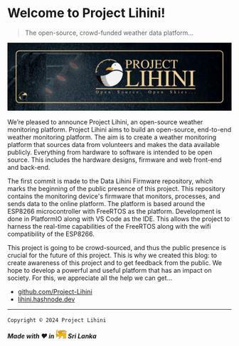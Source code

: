 # Welcome to Project Lihini!

> The open-source, crowd-funded weather data platform...

![Poster](../assets/poster.png)

We’re pleased to announce Project Lihini, an open-source weather monitoring platform. Project Lihini aims to build an open-source, end-to-end weather monitoring platform. The aim is to create a weather monitoring platform that sources data from volunteers and makes the data available publicly. Everything from hardware to software is intended to be open source. This includes the hardware designs, firmware and web front-end and back-end.

The first commit is made to the Data Lihini Firmware repository, which marks the beginning of the public presence of this project. This repository contains the monitoring device's firmware that monitors, processes, and sends data to the online platform. The platform is based around the ESP8266 microcontroller with FreeRTOS as the platform. Development is done in PlatformIO along with VS Code as the IDE. This allows the project to harness the real-time capabilities of the FreeRTOS along with the wifi compatibility of the ESP8266.

This project is going to be crowd-sourced, and thus the public presence is crucial for the future of this project. This is why we created this blog: to create awareness of this project and to get feedback from the public. We hope to develop a powerful and useful platform that has an impact on society. For this, we appreciate all the help we can get…

- [github.com/Project-Lihini](https://github.com/Project-Lihini)
- [lihini.hashnode.dev](https://lihini.hashnode.dev/)

---

`Copyright © 2024 Project Lihini`

***Made with ❤️ in [<img src='https://github.com/asankaSovis/asankaSovis/blob/76bb3dea4379719ed3400aec5f901cf139a02072/.sources/lion.svg' alt='SL' height='20'>](https://github.com/asankaSovis/asankaSovis/blob/76bb3dea4379719ed3400aec5f901cf139a02072/.sources/lion.svg "Sri Lanka") Sri Lanka***